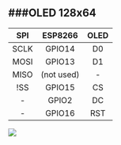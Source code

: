 ###OLED 128x64
------------

|  SPI |   ESP8266  | OLED |
|:----:|:----------:|:----:|
| SCLK |   GPIO14   |  D0  |
| MOSI |   GPIO13   |  D1  |
| MISO | (not used) |   -  |
|  !SS |   GPIO15   |  CS  |
|   -  |    GPIO2   |  DC  |
|   -  |   GPIO16   |  RST |

![](https://upload.wikimedia.org/wikipedia/commons/thumb/e/ed/SPI_single_slave.svg/525px-SPI_single_slave.svg.png)
